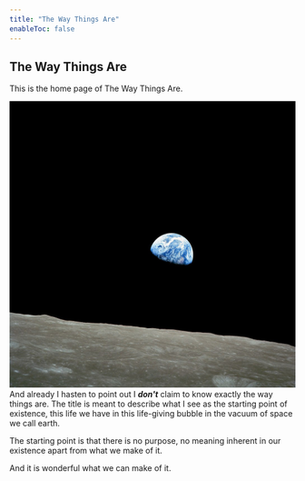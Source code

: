 ```yaml
---
title: "The Way Things Are"
enableToc: false
---
```

## The Way Things Are

This is the home page of The Way Things Are.

 ![Earthrise taken from Apollo 8](notes/images/NASA-Apollo8-Dec24-Earthrise.jpg#right50)And already I hasten to point out I ***don't*** claim to know exactly the way things are. The title is meant to describe what I see as the starting point of existence, this life we have in this life-giving bubble in the vacuum of space we call earth.

The starting point is that there is no purpose, no meaning inherent in our existence apart from what we make of it.

And it is wonderful what we can make of it.



